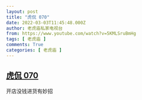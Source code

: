 ```yaml
---
layout: post
title: "虎侃 070"
date: 2022-03-03T11:45:48.000Z
author: 老虎庙私家电视台
from: https://www.youtube.com/watch?v=5KMLSruBmHg
tags: [ 老虎庙 ]
comments: True
categories: [ 老虎庙 ]
---
```

<!--1646307948000-->
[虎侃 070](https://www.youtube.com/watch?v=5KMLSruBmHg)
------

<div>
开店没钱进货有妙招
</div>

